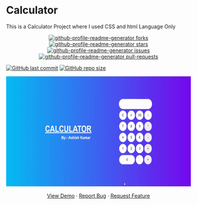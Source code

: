 # Calculator
This is a Calculator Project where I used  CSS and html Language Only<br>
<a href="https://github.com/ashish2030/Calculator/fork" target="blank">

<p align="center">
  <img src="https://img.shields.io/github/forks/ashish2030/Calculator?style=flat-square" alt="github-profile-readme-generator forks"/>
</a>
<a href="https://github.com/ashish2030/Calculator/stargazers" target="blank">
<img src="https://img.shields.io/github/stars/ashish2030/Calculator?style=flat-square" alt="github-profile-readme-generator stars"/>
</a>
<a href="https://github.com/ashish2030/Calculator/issues" target="blank">
<img src="https://img.shields.io/github/issues/ashish2030/Calculator?style=flat-square" alt="github-profile-readme-generator issues"/>
</a>
<a href="https://github.com/ashish2030/Calculator/pulls" target="blank">
<img src="https://img.shields.io/github/issues-pr/ashish2030/Calculator?style=flat-square" alt="github-profile-readme-generator pull-requests"/>
</a>
  </p>
  
  [![GitHub last commit](https://img.shields.io/github/last-commit/ashish2030/Calculator)](https://github.com/ashish2030/Calculator/commits/master)
[![GitHub repo size](https://img.shields.io/github/repo-size/ashish2030/Calculator)](https://github.com/ashish2030/Calculator/archive/master.zip)
 
<p align="center"><img src="https://github.com/Ashish2030/Calculator/blob/main/image/calculator_video.gif" width="750px" height="300px"></p>
<p align="center">
    <a href="https://ashish2030.github.io/Calculator/Calculator.html" target="blank">View Demo</a>
    ·
    <a href="https://github.com/ashish2030/Calculator/issues/new/choose">Report Bug</a>
    ·
    <a href="https://github.com/ashish2030/Calculator/issues/new/choose">Request Feature</a>
</p>
